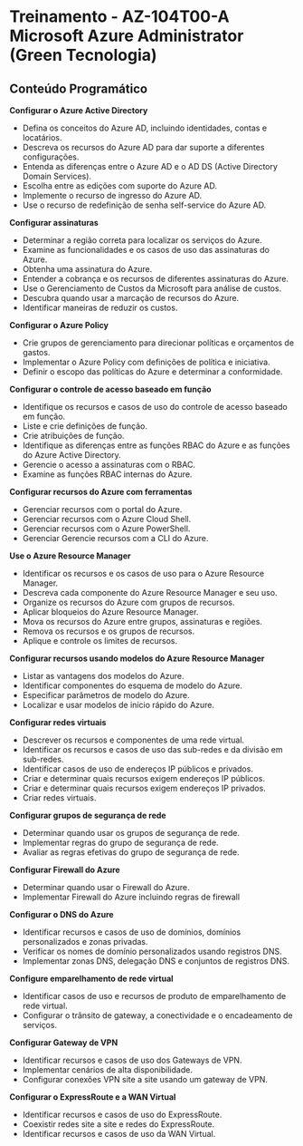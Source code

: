 <h1 > Treinamento - AZ-104T00-A Microsoft Azure Administrator (Green Tecnologia) </h1>

<h2>Conteúdo Programático</h2>

 <strong> Configurar o Azure Active Directory </strong>
  * Defina os conceitos do Azure AD, incluindo identidades, contas e locatários.
  * Descreva os recursos do Azure AD para dar suporte a diferentes configurações.
  * Entenda as diferenças entre o Azure AD e o AD DS (Active Directory Domain Services).
  * Escolha entre as edições com suporte do Azure AD.
  * Implemente o recurso de ingresso do Azure AD.
  * Use o recurso de redefinição de senha self-service do Azure AD.

<strong> Configurar assinaturas </strong>
  * Determinar a região correta para localizar os serviços do Azure.
  * Examine as funcionalidades e os casos de uso das assinaturas do Azure.
  * Obtenha uma assinatura do Azure.
  * Entender a cobrança e os recursos de diferentes assinaturas do Azure.
  * Use o Gerenciamento de Custos da Microsoft para análise de custos.
  * Descubra quando usar a marcação de recursos do Azure.
  * Identificar maneiras de reduzir os custos.

<strong> Configurar o Azure Policy </strong>
  * Crie grupos de gerenciamento para direcionar políticas e orçamentos de gastos.
  * Implementar o Azure Policy com definições de política e iniciativa.
  * Definir o escopo das políticas do Azure e determinar a conformidade.

<strong> Configurar o controle de acesso baseado em função </strong>
  * Identifique os recursos e casos de uso do controle de acesso baseado em função.
  * Liste e crie definições de função.
  * Crie atribuições de função.
  * Identifique as diferenças entre as funções RBAC do Azure e as funções do Azure Active Directory.
  * Gerencie o acesso a assinaturas com o RBAC.
  * Examine as funções RBAC internas do Azure.

<strong> Configurar recursos do Azure com ferramentas </strong>
  * Gerenciar recursos com o portal do Azure.
  * Gerenciar recursos com o Azure Cloud Shell.
  * Gerenciar recursos com o Azure PowerShell.
  * Gerenciar Gerencie recursos com a CLI do Azure.

<strong> Use o Azure Resource Manager </strong>
  * Identificar os recursos e os casos de uso para o Azure Resource Manager.
  * Descreva cada componente do Azure Resource Manager e seu uso.
  * Organize os recursos do Azure com grupos de recursos.
  * Aplicar bloqueios do Azure Resource Manager.
  * Mova os recursos do Azure entre grupos, assinaturas e regiões.
  * Remova os recursos e os grupos de recursos.
  * Aplique e controle os limites de recursos.

<strong> Configurar recursos usando modelos do Azure Resource Manager </strong>
  * Listar as vantagens dos modelos do Azure.
  * Identificar componentes do esquema de modelo do Azure.
  * Especificar parâmetros de modelo do Azure.
  * Localizar e usar modelos de início rápido do Azure.

<strong> Configurar redes virtuais </strong> 
  * Descrever os recursos e componentes de uma rede virtual.
  * Identificar os recursos e casos de uso das sub-redes e da divisão em sub-redes.
  * Identificar casos de uso de endereços IP públicos e privados.
  * Criar e determinar quais recursos exigem endereços IP públicos.
  * Criar e determinar quais recursos exigem endereços IP privados.
  * Criar redes virtuais.

<strong> Configurar grupos de segurança de rede </strong> 
  * Determinar quando usar os grupos de segurança de rede.
  * Implementar regras do grupo de segurança de rede.
  * Avaliar as regras efetivas do grupo de segurança de rede.

<strong> Configurar Firewall do Azure </strong> 
  * Determinar quando usar o Firewall do Azure.
  * Implementar Firewall do Azure incluindo regras de firewall

<strong> Configurar o DNS do Azure </strong> 
  * Identificar recursos e casos de uso de domínios, domínios personalizados e zonas privadas.
  * Verificar os nomes de domínio personalizados usando registros DNS.
  * Implementar zonas DNS, delegação DNS e conjuntos de registros DNS.

<strong> Configure emparelhamento de rede virtual </strong>
  * Identificar casos de uso e recursos de produto de emparelhamento de rede virtual.
  * Configurar o trânsito de gateway, a conectividade e o encadeamento de serviços.

<strong> Configurar Gateway de VPN </strong> 
  * Identificar recursos e casos de uso dos Gateways de VPN.
  * Implementar cenários de alta disponibilidade.
  * Configurar conexões VPN site a site usando um gateway de VPN.

<strong> Configurar o ExpressRoute e a WAN Virtual </strong> 
  * Identificar recursos e casos de uso do ExpressRoute.
  * Coexistir redes site a site e redes do ExpressRoute.
  * Identificar recursos e casos de uso da WAN Virtual.















